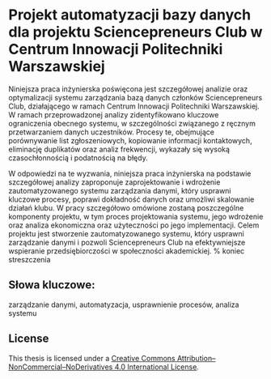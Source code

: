 # Projekt automatyzacji bazy danych dla projektu Sciencepreneurs Club w Centrum Innowacji Politechniki Warszawskiej
Niniejsza praca inżynierska poświęcona jest szczegółowej analizie oraz optymalizacji systemu zarządzania bazą danych członków Sciencepreneurs Club, działającego w ramach Centrum Innowacji Politechniki Warszawskiej. W ramach przeprowadzonej analizy zidentyfikowano kluczowe ograniczenia obecnego systemu, w szczególności związanego z ręcznym przetwarzaniem danych uczestników. Procesy te, obejmujące porównywanie list zgłoszeniowych, kopiowanie informacji kontaktowych, eliminację duplikatów oraz analiz frekwencji, wykazały się wysoką czasochłonnością i podatnością na błędy.

W odpowiedzi na te wyzwania, niniejsza praca inżynierska na podstawie szczegółowej analizy zaproponuje zaprojektowanie i wdrożenie zautomatyzowanego systemu zarządzania danymi, który usprawni kluczowe procesy, poprawi dokładność danych oraz umożliwi skalowanie działań klubu. W pracy szczegółowo omówione zostaną poszczególne komponenty projektu, w tym proces projektowania systemu, jego wdrożenie oraz analiza ekonomiczna oraz użyteczności po jego implementacji. Celem projektu jest stworzenie zautomatyzowanego systemu, który usprawni zarządzanie danymi i pozwoli Sciencepreneurs Club na efektywniejsze wspieranie przedsiębiorczości w społeczności akademickiej.
% koniec streszczenia 

## Słowa kluczowe:
zarządzanie danymi, automatyzacja, usprawnienie procesów, analiza systemu

## License
This thesis is licensed under a 
[Creative Commons Attribution–NonCommercial–NoDerivatives 4.0 International License](https://creativecommons.org/licenses/by-nc-nd/4.0/).

